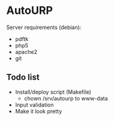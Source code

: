 # AutoURP

Server requirements (debian):

  - pdftk
  - php5
  - apache2
  - git
  
## Todo list

  - Install/deploy script (Makefile)
    - chown /srv/autourp to www-data
  - Input validation
  - Make it look pretty
  